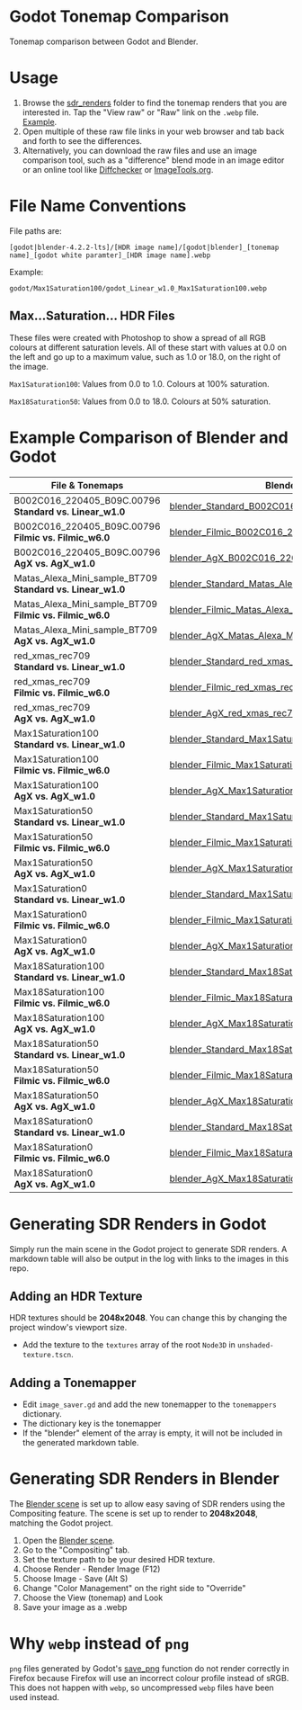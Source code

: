 # Godot Tonemap Comparison
Tonemap comparison between Godot and Blender.

# Usage
1) Browse the [sdr_renders](https://github.com/allenwp/godot-tonemap-comparison/tree/main/sdr_renders) folder to find the tonemap renders that you are interested in. Tap the "View raw" or "Raw" link on the `.webp` file. [Example](https://github.com/allenwp/godot-tonemap-comparison/blob/main/sdr_renders/godot/Max1Saturation100/godot_Linear_w1.0_Max1Saturation100.webp).
2) Open multiple of these raw file links in your web browser and tab back and forth to see the differences.
3) Alternatively, you can download the raw files and use an image comparison tool, such as a "difference" blend mode in an image editor or an online tool like [Diffchecker](https://www.diffchecker.com/image-compare/) or [ImageTools.org](https://www.imagetools.org/compare).

# File Name Conventions
File paths are:

`[godot|blender-4.2.2-lts]/[HDR image name]/[godot|blender]_[tonemap name]_[godot white paramter]_[HDR image name].webp`

Example:

`godot/Max1Saturation100/godot_Linear_w1.0_Max1Saturation100.webp`

## Max...Saturation... HDR Files
These files were created with Photoshop to show a spread of all RGB colours at different saturation levels. All of these start with values at 0.0 on the left and go up to a maximum value, such as 1.0 or 18.0, on the right of the image.

`Max1Saturation100`: Values from 0.0 to 1.0. Colours at 100% saturation.

`Max18Saturation50`: Values from 0.0 to 18.0. Colours at 50% saturation.

# Example Comparison of Blender and Godot
| File & Tonemaps | Blender | Godot
| --- | --- | ---
| B002C016_220405_B09C.00796<br>**Standard vs. Linear_w1.0** | [blender_Standard_B002C016_220405_B09C.00796](https://github.com/allenwp/godot-tonemap-comparison/raw/refs/heads/main/sdr_renders/blender-4.2.2-lts/B002C016_220405_B09C.00796/blender_Standard_B002C016_220405_B09C.00796.webp) | [godot_Linear_w1.0_B002C016_220405_B09C.00796](https://github.com/allenwp/godot-tonemap-comparison/raw/refs/heads/main/sdr_renders/godot/B002C016_220405_B09C.00796/godot_Linear_w1.0_B002C016_220405_B09C.00796.webp)
| B002C016_220405_B09C.00796<br>**Filmic vs. Filmic_w6.0** | [blender_Filmic_B002C016_220405_B09C.00796](https://github.com/allenwp/godot-tonemap-comparison/raw/refs/heads/main/sdr_renders/blender-4.2.2-lts/B002C016_220405_B09C.00796/blender_Filmic_B002C016_220405_B09C.00796.webp) | [godot_Filmic_w6.0_B002C016_220405_B09C.00796](https://github.com/allenwp/godot-tonemap-comparison/raw/refs/heads/main/sdr_renders/godot/B002C016_220405_B09C.00796/godot_Filmic_w6.0_B002C016_220405_B09C.00796.webp)
| B002C016_220405_B09C.00796<br>**AgX vs. AgX_w1.0** | [blender_AgX_B002C016_220405_B09C.00796](https://github.com/allenwp/godot-tonemap-comparison/raw/refs/heads/main/sdr_renders/blender-4.2.2-lts/B002C016_220405_B09C.00796/blender_AgX_B002C016_220405_B09C.00796.webp) | [godot_AgX_w1.0_B002C016_220405_B09C.00796](https://github.com/allenwp/godot-tonemap-comparison/raw/refs/heads/main/sdr_renders/godot/B002C016_220405_B09C.00796/godot_AgX_w1.0_B002C016_220405_B09C.00796.webp)
| Matas_Alexa_Mini_sample_BT709<br>**Standard vs. Linear_w1.0** | [blender_Standard_Matas_Alexa_Mini_sample_BT709](https://github.com/allenwp/godot-tonemap-comparison/raw/refs/heads/main/sdr_renders/blender-4.2.2-lts/Matas_Alexa_Mini_sample_BT709/blender_Standard_Matas_Alexa_Mini_sample_BT709.webp) | [godot_Linear_w1.0_Matas_Alexa_Mini_sample_BT709](https://github.com/allenwp/godot-tonemap-comparison/raw/refs/heads/main/sdr_renders/godot/Matas_Alexa_Mini_sample_BT709/godot_Linear_w1.0_Matas_Alexa_Mini_sample_BT709.webp)
| Matas_Alexa_Mini_sample_BT709<br>**Filmic vs. Filmic_w6.0** | [blender_Filmic_Matas_Alexa_Mini_sample_BT709](https://github.com/allenwp/godot-tonemap-comparison/raw/refs/heads/main/sdr_renders/blender-4.2.2-lts/Matas_Alexa_Mini_sample_BT709/blender_Filmic_Matas_Alexa_Mini_sample_BT709.webp) | [godot_Filmic_w6.0_Matas_Alexa_Mini_sample_BT709](https://github.com/allenwp/godot-tonemap-comparison/raw/refs/heads/main/sdr_renders/godot/Matas_Alexa_Mini_sample_BT709/godot_Filmic_w6.0_Matas_Alexa_Mini_sample_BT709.webp)
| Matas_Alexa_Mini_sample_BT709<br>**AgX vs. AgX_w1.0** | [blender_AgX_Matas_Alexa_Mini_sample_BT709](https://github.com/allenwp/godot-tonemap-comparison/raw/refs/heads/main/sdr_renders/blender-4.2.2-lts/Matas_Alexa_Mini_sample_BT709/blender_AgX_Matas_Alexa_Mini_sample_BT709.webp) | [godot_AgX_w1.0_Matas_Alexa_Mini_sample_BT709](https://github.com/allenwp/godot-tonemap-comparison/raw/refs/heads/main/sdr_renders/godot/Matas_Alexa_Mini_sample_BT709/godot_AgX_w1.0_Matas_Alexa_Mini_sample_BT709.webp)
| red_xmas_rec709<br>**Standard vs. Linear_w1.0** | [blender_Standard_red_xmas_rec709](https://github.com/allenwp/godot-tonemap-comparison/raw/refs/heads/main/sdr_renders/blender-4.2.2-lts/red_xmas_rec709/blender_Standard_red_xmas_rec709.webp) | [godot_Linear_w1.0_red_xmas_rec709](https://github.com/allenwp/godot-tonemap-comparison/raw/refs/heads/main/sdr_renders/godot/red_xmas_rec709/godot_Linear_w1.0_red_xmas_rec709.webp)
| red_xmas_rec709<br>**Filmic vs. Filmic_w6.0** | [blender_Filmic_red_xmas_rec709](https://github.com/allenwp/godot-tonemap-comparison/raw/refs/heads/main/sdr_renders/blender-4.2.2-lts/red_xmas_rec709/blender_Filmic_red_xmas_rec709.webp) | [godot_Filmic_w6.0_red_xmas_rec709](https://github.com/allenwp/godot-tonemap-comparison/raw/refs/heads/main/sdr_renders/godot/red_xmas_rec709/godot_Filmic_w6.0_red_xmas_rec709.webp)
| red_xmas_rec709<br>**AgX vs. AgX_w1.0** | [blender_AgX_red_xmas_rec709](https://github.com/allenwp/godot-tonemap-comparison/raw/refs/heads/main/sdr_renders/blender-4.2.2-lts/red_xmas_rec709/blender_AgX_red_xmas_rec709.webp) | [godot_AgX_w1.0_red_xmas_rec709](https://github.com/allenwp/godot-tonemap-comparison/raw/refs/heads/main/sdr_renders/godot/red_xmas_rec709/godot_AgX_w1.0_red_xmas_rec709.webp)
| Max1Saturation100<br>**Standard vs. Linear_w1.0** | [blender_Standard_Max1Saturation100](https://github.com/allenwp/godot-tonemap-comparison/raw/refs/heads/main/sdr_renders/blender-4.2.2-lts/Max1Saturation100/blender_Standard_Max1Saturation100.webp) | [godot_Linear_w1.0_Max1Saturation100](https://github.com/allenwp/godot-tonemap-comparison/raw/refs/heads/main/sdr_renders/godot/Max1Saturation100/godot_Linear_w1.0_Max1Saturation100.webp)
| Max1Saturation100<br>**Filmic vs. Filmic_w6.0** | [blender_Filmic_Max1Saturation100](https://github.com/allenwp/godot-tonemap-comparison/raw/refs/heads/main/sdr_renders/blender-4.2.2-lts/Max1Saturation100/blender_Filmic_Max1Saturation100.webp) | [godot_Filmic_w6.0_Max1Saturation100](https://github.com/allenwp/godot-tonemap-comparison/raw/refs/heads/main/sdr_renders/godot/Max1Saturation100/godot_Filmic_w6.0_Max1Saturation100.webp)
| Max1Saturation100<br>**AgX vs. AgX_w1.0** | [blender_AgX_Max1Saturation100](https://github.com/allenwp/godot-tonemap-comparison/raw/refs/heads/main/sdr_renders/blender-4.2.2-lts/Max1Saturation100/blender_AgX_Max1Saturation100.webp) | [godot_AgX_w1.0_Max1Saturation100](https://github.com/allenwp/godot-tonemap-comparison/raw/refs/heads/main/sdr_renders/godot/Max1Saturation100/godot_AgX_w1.0_Max1Saturation100.webp)
| Max1Saturation50<br>**Standard vs. Linear_w1.0** | [blender_Standard_Max1Saturation50](https://github.com/allenwp/godot-tonemap-comparison/raw/refs/heads/main/sdr_renders/blender-4.2.2-lts/Max1Saturation50/blender_Standard_Max1Saturation50.webp) | [godot_Linear_w1.0_Max1Saturation50](https://github.com/allenwp/godot-tonemap-comparison/raw/refs/heads/main/sdr_renders/godot/Max1Saturation50/godot_Linear_w1.0_Max1Saturation50.webp)
| Max1Saturation50<br>**Filmic vs. Filmic_w6.0** | [blender_Filmic_Max1Saturation50](https://github.com/allenwp/godot-tonemap-comparison/raw/refs/heads/main/sdr_renders/blender-4.2.2-lts/Max1Saturation50/blender_Filmic_Max1Saturation50.webp) | [godot_Filmic_w6.0_Max1Saturation50](https://github.com/allenwp/godot-tonemap-comparison/raw/refs/heads/main/sdr_renders/godot/Max1Saturation50/godot_Filmic_w6.0_Max1Saturation50.webp)
| Max1Saturation50<br>**AgX vs. AgX_w1.0** | [blender_AgX_Max1Saturation50](https://github.com/allenwp/godot-tonemap-comparison/raw/refs/heads/main/sdr_renders/blender-4.2.2-lts/Max1Saturation50/blender_AgX_Max1Saturation50.webp) | [godot_AgX_w1.0_Max1Saturation50](https://github.com/allenwp/godot-tonemap-comparison/raw/refs/heads/main/sdr_renders/godot/Max1Saturation50/godot_AgX_w1.0_Max1Saturation50.webp)
| Max1Saturation0<br>**Standard vs. Linear_w1.0** | [blender_Standard_Max1Saturation0](https://github.com/allenwp/godot-tonemap-comparison/raw/refs/heads/main/sdr_renders/blender-4.2.2-lts/Max1Saturation0/blender_Standard_Max1Saturation0.webp) | [godot_Linear_w1.0_Max1Saturation0](https://github.com/allenwp/godot-tonemap-comparison/raw/refs/heads/main/sdr_renders/godot/Max1Saturation0/godot_Linear_w1.0_Max1Saturation0.webp)
| Max1Saturation0<br>**Filmic vs. Filmic_w6.0** | [blender_Filmic_Max1Saturation0](https://github.com/allenwp/godot-tonemap-comparison/raw/refs/heads/main/sdr_renders/blender-4.2.2-lts/Max1Saturation0/blender_Filmic_Max1Saturation0.webp) | [godot_Filmic_w6.0_Max1Saturation0](https://github.com/allenwp/godot-tonemap-comparison/raw/refs/heads/main/sdr_renders/godot/Max1Saturation0/godot_Filmic_w6.0_Max1Saturation0.webp)
| Max1Saturation0<br>**AgX vs. AgX_w1.0** | [blender_AgX_Max1Saturation0](https://github.com/allenwp/godot-tonemap-comparison/raw/refs/heads/main/sdr_renders/blender-4.2.2-lts/Max1Saturation0/blender_AgX_Max1Saturation0.webp) | [godot_AgX_w1.0_Max1Saturation0](https://github.com/allenwp/godot-tonemap-comparison/raw/refs/heads/main/sdr_renders/godot/Max1Saturation0/godot_AgX_w1.0_Max1Saturation0.webp)
| Max18Saturation100<br>**Standard vs. Linear_w1.0** | [blender_Standard_Max18Saturation100](https://github.com/allenwp/godot-tonemap-comparison/raw/refs/heads/main/sdr_renders/blender-4.2.2-lts/Max18Saturation100/blender_Standard_Max18Saturation100.webp) | [godot_Linear_w1.0_Max18Saturation100](https://github.com/allenwp/godot-tonemap-comparison/raw/refs/heads/main/sdr_renders/godot/Max18Saturation100/godot_Linear_w1.0_Max18Saturation100.webp)
| Max18Saturation100<br>**Filmic vs. Filmic_w6.0** | [blender_Filmic_Max18Saturation100](https://github.com/allenwp/godot-tonemap-comparison/raw/refs/heads/main/sdr_renders/blender-4.2.2-lts/Max18Saturation100/blender_Filmic_Max18Saturation100.webp) | [godot_Filmic_w6.0_Max18Saturation100](https://github.com/allenwp/godot-tonemap-comparison/raw/refs/heads/main/sdr_renders/godot/Max18Saturation100/godot_Filmic_w6.0_Max18Saturation100.webp)
| Max18Saturation100<br>**AgX vs. AgX_w1.0** | [blender_AgX_Max18Saturation100](https://github.com/allenwp/godot-tonemap-comparison/raw/refs/heads/main/sdr_renders/blender-4.2.2-lts/Max18Saturation100/blender_AgX_Max18Saturation100.webp) | [godot_AgX_w1.0_Max18Saturation100](https://github.com/allenwp/godot-tonemap-comparison/raw/refs/heads/main/sdr_renders/godot/Max18Saturation100/godot_AgX_w1.0_Max18Saturation100.webp)
| Max18Saturation50<br>**Standard vs. Linear_w1.0** | [blender_Standard_Max18Saturation50](https://github.com/allenwp/godot-tonemap-comparison/raw/refs/heads/main/sdr_renders/blender-4.2.2-lts/Max18Saturation50/blender_Standard_Max18Saturation50.webp) | [godot_Linear_w1.0_Max18Saturation50](https://github.com/allenwp/godot-tonemap-comparison/raw/refs/heads/main/sdr_renders/godot/Max18Saturation50/godot_Linear_w1.0_Max18Saturation50.webp)
| Max18Saturation50<br>**Filmic vs. Filmic_w6.0** | [blender_Filmic_Max18Saturation50](https://github.com/allenwp/godot-tonemap-comparison/raw/refs/heads/main/sdr_renders/blender-4.2.2-lts/Max18Saturation50/blender_Filmic_Max18Saturation50.webp) | [godot_Filmic_w6.0_Max18Saturation50](https://github.com/allenwp/godot-tonemap-comparison/raw/refs/heads/main/sdr_renders/godot/Max18Saturation50/godot_Filmic_w6.0_Max18Saturation50.webp)
| Max18Saturation50<br>**AgX vs. AgX_w1.0** | [blender_AgX_Max18Saturation50](https://github.com/allenwp/godot-tonemap-comparison/raw/refs/heads/main/sdr_renders/blender-4.2.2-lts/Max18Saturation50/blender_AgX_Max18Saturation50.webp) | [godot_AgX_w1.0_Max18Saturation50](https://github.com/allenwp/godot-tonemap-comparison/raw/refs/heads/main/sdr_renders/godot/Max18Saturation50/godot_AgX_w1.0_Max18Saturation50.webp)
| Max18Saturation0<br>**Standard vs. Linear_w1.0** | [blender_Standard_Max18Saturation0](https://github.com/allenwp/godot-tonemap-comparison/raw/refs/heads/main/sdr_renders/blender-4.2.2-lts/Max18Saturation0/blender_Standard_Max18Saturation0.webp) | [godot_Linear_w1.0_Max18Saturation0](https://github.com/allenwp/godot-tonemap-comparison/raw/refs/heads/main/sdr_renders/godot/Max18Saturation0/godot_Linear_w1.0_Max18Saturation0.webp)
| Max18Saturation0<br>**Filmic vs. Filmic_w6.0** | [blender_Filmic_Max18Saturation0](https://github.com/allenwp/godot-tonemap-comparison/raw/refs/heads/main/sdr_renders/blender-4.2.2-lts/Max18Saturation0/blender_Filmic_Max18Saturation0.webp) | [godot_Filmic_w6.0_Max18Saturation0](https://github.com/allenwp/godot-tonemap-comparison/raw/refs/heads/main/sdr_renders/godot/Max18Saturation0/godot_Filmic_w6.0_Max18Saturation0.webp)
| Max18Saturation0<br>**AgX vs. AgX_w1.0** | [blender_AgX_Max18Saturation0](https://github.com/allenwp/godot-tonemap-comparison/raw/refs/heads/main/sdr_renders/blender-4.2.2-lts/Max18Saturation0/blender_AgX_Max18Saturation0.webp) | [godot_AgX_w1.0_Max18Saturation0](https://github.com/allenwp/godot-tonemap-comparison/raw/refs/heads/main/sdr_renders/godot/Max18Saturation0/godot_AgX_w1.0_Max18Saturation0.webp)

# Generating SDR Renders in Godot
Simply run the main scene in the Godot project to generate SDR renders. A markdown table will also be output in the log with links to the images in this repo.

## Adding an HDR Texture
HDR textures should be **2048x2048**. You can change this by changing the project window's viewport size.
- Add the texture to the `textures` array of the root `Node3D` in `unshaded-texture.tscn`.

## Adding a Tonemapper
- Edit `image_saver.gd` and add the new tonemapper to the `tonemappers` dictionary.
- The dictionary key is the tonemapper
- If the "blender" element of the array is empty, it will not be included in the generated markdown table.

# Generating SDR Renders in Blender
The [Blender scene](https://github.com/allenwp/godot-tonemap-comparison/blob/main/blender/blender-tonemap.blend) is set up to allow easy saving of SDR renders using the Compositing feature. The scene is set up to render to **2048x2048**, matching the Godot project.

1) Open the [Blender scene](https://github.com/allenwp/godot-tonemap-comparison/blob/main/blender/blender-tonemap.blend).
2) Go to the "Compositing" tab.
3) Set the texture path to be your desired HDR texture.
4) Choose Render - Render Image (F12)
5) Choose Image - Save (Alt S)
6) Change "Color Management" on the right side to "Override"
7) Choose the View (tonemap) and Look
8) Save your image as a .webp

# Why `webp` instead of `png`
`png` files generated by Godot's [save_png](https://docs.godotengine.org/en/stable/classes/class_image.html#class-image-method-save-png) function do not render correctly in Firefox because Firefox will use an incorrect colour profile instead of sRGB. This does not happen with `webp`, so uncompressed `webp` files have been used instead.

